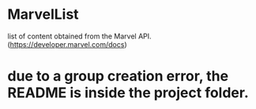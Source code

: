 # MarvelList
list of content obtained from the Marvel API. (https://developer.marvel.com/docs)

# due to a group creation error, the README is inside the project folder.
